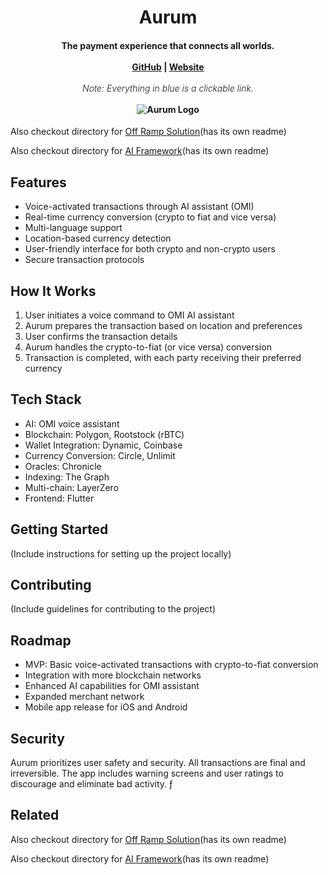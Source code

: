 <h1 align="center">Aurum</h1> <h4 align="center"> The payment experience that connects all worlds. <br><br> <a href="https://github.com/YourRepo/Aurum">GitHub</a> | <a href="https://aurum.com">Website</a> <br><br> <span style="font-weight: 300; font-style: italic;">Note: Everything in blue is a clickable link.</span> <br><br> <img src="assets/logo.jpeg" alt="Aurum Logo"> </h4>


Also checkout directory for [Off Ramp Solution](https://github.com/Aurum-App-xyz/Aurum/tree/main/API)(has its own readme)

Also checkout directory for [AI Framework](https://github.com/Aurum-App-xyz/Aurum/tree/main/AiFramework)(has its own readme)


## Features

- Voice-activated transactions through AI assistant (OMI)
- Real-time currency conversion (crypto to fiat and vice versa)
- Multi-language support
- Location-based currency detection
- User-friendly interface for both crypto and non-crypto users
- Secure transaction protocols

## How It Works

1. User initiates a voice command to OMI AI assistant
2. Aurum prepares the transaction based on location and preferences
3. User confirms the transaction details
4. Aurum handles the crypto-to-fiat (or vice versa) conversion
5. Transaction is completed, with each party receiving their preferred currency

## Tech Stack

- AI: OMI voice assistant
- Blockchain: Polygon, Rootstock (rBTC)
- Wallet Integration: Dynamic, Coinbase
- Currency Conversion: Circle, Unlimit
- Oracles: Chronicle
- Indexing: The Graph
- Multi-chain: LayerZero
- Frontend: Flutter

## Getting Started

(Include instructions for setting up the project locally)

## Contributing

(Include guidelines for contributing to the project)

## Roadmap

- MVP: Basic voice-activated transactions with crypto-to-fiat conversion
- Integration with more blockchain networks
- Enhanced AI capabilities for OMI assistant
- Expanded merchant network
- Mobile app release for iOS and Android

## Security

Aurum prioritizes user safety and security. All transactions are final and irreversible. The app includes warning screens and user ratings to discourage and eliminate bad activity.
ƒ

## Related

Also checkout directory for [Off Ramp Solution](https://github.com/Aurum-App-xyz/Aurum/tree/main/API)(has its own readme)

Also checkout directory for [AI Framework](https://github.com/Aurum-App-xyz/Aurum/tree/main/AiFramework)(has its own readme)


